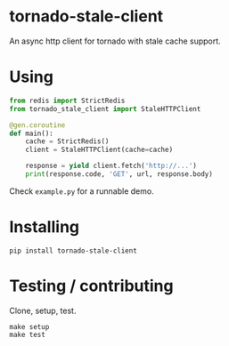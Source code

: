 # tornado-stale-client

An async http client for tornado with stale cache support.


# Using

```python
from redis import StrictRedis
from tornado_stale_client import StaleHTTPClient

@gen.coroutine
def main():
    cache = StrictRedis()
    client = StaleHTTPClient(cache=cache)

    response = yield client.fetch('http://...')
    print(response.code, 'GET', url, response.body)
```

Check `example.py` for a runnable demo.


# Installing

```
pip install tornado-stale-client
```

# Testing / contributing

Clone, setup, test.

```
make setup
make test
```

